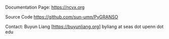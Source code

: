Documentation Page: https://ncvx.org

Source Code https://github.com/sun-umn/PyGRANSO 

Contact: Buyun Liang [https://buyunliang.org] byliang at seas dot upenn dot edu 

